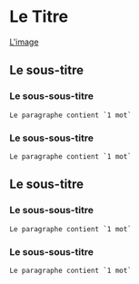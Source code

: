 # Le Titre
[L'image](lien_de_l_image)
## Le sous-titre
### Le sous-sous-titre
	Le paragraphe contient `1 mot`
### Le sous-sous-titre
	Le paragraphe contient `1 mot`
## Le sous-titre
### Le sous-sous-titre
	Le paragraphe contient `1 mot`
### Le sous-sous-titre
	Le paragraphe contient `1 mot`
